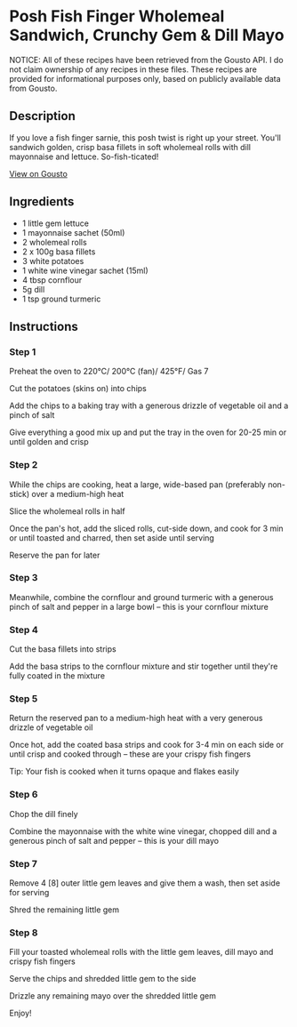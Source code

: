 # Posh Fish Finger Wholemeal Sandwich, Crunchy Gem & Dill Mayo

NOTICE: All of these recipes have been retrieved from the Gousto API. I do not claim ownership of any recipes in these files. These recipes are provided for informational purposes only, based on publicly available data from Gousto.

## Description

If you love a fish finger sarnie, this posh twist is right up your street. You'll sandwich golden, crisp basa fillets in soft wholemeal rolls with dill mayonnaise and lettuce. So-fish-ticated!

[View on Gousto](https://www.gousto.co.uk/recipes/cookbook/posh-fish-finger-wholemeal-sandwich-crunchy-gem-dill-mayo)

## Ingredients

- 1 little gem lettuce
- 1 mayonnaise sachet (50ml)
- 2 wholemeal rolls
- 2 x 100g basa fillets
- 3 white potatoes
- 1 white wine vinegar sachet (15ml)
- 4 tbsp cornflour
- 5g dill
- 1 tsp ground turmeric

## Instructions


### Step 1

Preheat the oven to 220°C/ 200°C (fan)/ 425°F/ Gas 7

Cut the potatoes (skins on) into chips

Add the chips to a baking tray with a generous drizzle of vegetable oil and a pinch of salt

Give everything a good mix up and put the tray in the oven for 20-25 min or until golden and crisp


### Step 2

While the chips are cooking, heat a large, wide-based pan (preferably non-stick) over a medium-high heat

Slice the wholemeal rolls in half

Once the pan's hot, add the sliced rolls, cut-side down, and cook for 3 min or until toasted and charred, then set aside until serving

Reserve the pan for later


### Step 3

Meanwhile, combine the cornflour and ground turmeric with a generous pinch of salt and pepper in a large bowl – this is your cornflour mixture


### Step 4

Cut the basa fillets into strips

Add the basa strips to the cornflour mixture and stir together until they're fully coated in the mixture


### Step 5

Return the reserved pan to a medium-high heat with a very generous drizzle of vegetable oil

Once hot, add the coated basa strips and cook for 3-4 min on each side or until crisp and cooked through – these are your crispy fish fingers

Tip: Your fish is cooked when it turns opaque and flakes easily


### Step 6

Chop the dill finely

Combine the mayonnaise with the white wine vinegar, chopped dill and a generous pinch of salt and pepper – this is your dill mayo


### Step 7

Remove 4<span class="text-danger"> [8] </span>outer little gem leaves and give them a wash, then set aside for serving

Shred the remaining little gem

### Step 8

Fill your toasted wholemeal rolls with the little gem leaves, dill mayo and crispy fish fingers

Serve the chips and shredded little gem to the side

Drizzle any remaining mayo over the shredded little gem

Enjoy!

